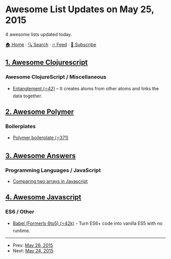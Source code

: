 # Awesome List Updates on May 25, 2015

4 awesome lists updated today.

[🏠 Home](/README.md) · [🔍 Search](https://test.trackawesomelist.com/search/) · [🔥 Feed](https://test.trackawesomelist.com/feed.xml) · [📮 Subscribe](https://trackawesomelist.us17.list-manage.com/subscribe?u=d2f0117aa829c83a63ec63c2f&id=36a103854c)



## [1. Awesome Clojurescript](/content/hantuzun/awesome-clojurescript/README.md)

### Awesome ClojureScript / Miscellaneous

*   [Entanglement (⭐42)](https://github.com/Frozenlock/entanglement) – It creates atoms from other atoms and links the data together.

## [2. Awesome Polymer](/content/Granze/awesome-polymer/README.md)

### Boilerplates

*   [Polymer boilerplate (⭐371)](https://github.com/webcomponents/polymer-boilerplate)

## [3. Awesome Answers](/content/cyberglot/awesome-answers/README.md)

### Programming Languages / JavaScript

*   [Comparing two arrays in Javascript](http://stackoverflow.com/a/14853974/1766338)

## [4. Awesome Javascript](/content/sorrycc/awesome-javascript/README.md)

### ES6 / Other

*   [Babel (Formerly 6to5) (⭐42k)](https://github.com/babel/babel) - Turn ES6+ code into vanilla ES5 with no runtime.

---

- Prev: [May 26, 2015](/content/2015/05/26/README.md)
- Next: [May 24, 2015](/content/2015/05/24/README.md)